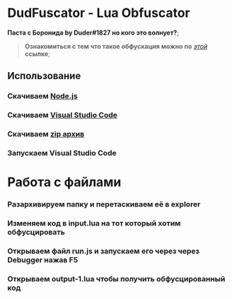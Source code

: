 # DudFuscator - Lua Obfuscator

**Паста с Боронида by Duder#1827 но кого это волнует?**;
>**Ознакомиться с тем что такое обфускация можно по** [*этой*](https://www.zeluslugi.ru/info-czentr/it-glossary/term-obfuscation) **ссылке**;

## Использование

### Скачиваем  [**__Node.js__**](https://nodejs.org/en/download/)
### Скачиваем [Visual Studio Code](https://code.visualstudio.com/?wt.mc_id=vscom_downloads)
### Скачиваем [zip архив](https://github.com/Duderpast/DudFuscator/archive/refs/heads/main.zip)
### Запускаем Visual Studio Code
# Работа с файлами
### Разархивируем папку и перетаскиваем её в explorer
### Изменяем код в input.lua на тот который хотим обфусцировать
### Открываем файл run.js и запускаем его через через Debugger нажав F5
### Открываем **output-1.lua** чтобы получить обфусцированный код
